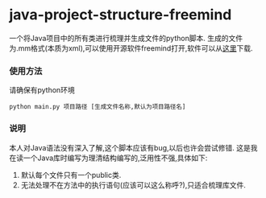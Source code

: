 # java-project-structure-freemind
一个将Java项目中的所有类进行梳理并生成文件的python脚本.
生成的文件为.mm格式(本质为xml),可以使用开源软件freemind打开,软件可以从[这里](https://freemind.sourceforge.io/wiki/index.php/Download)下载.
### 使用方法
请确保有python环境
```
python main.py 项目路径 [生成文件名称,默认为项目路径名]
```
### 说明
本人对Java语法没有深入了解,这个脚本应该有bug,以后也许会尝试修错.
这是我在读一个Java库时编写为理清结构编写的,泛用性不强,具体如下:
1. 默认每个文件只有一个public类.
2. 无法处理不在方法中的执行语句(应该可以这么称呼?),只适合梳理库文件.
